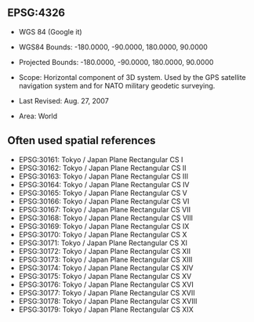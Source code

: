 ## EPSG:4326* WGS 84 (Google it)* WGS84 Bounds: -180.0000, -90.0000, 180.0000, 90.0000* Projected Bounds: -180.0000, -90.0000, 180.0000, 90.0000* Scope: Horizontal component of 3D system. Used by the GPS satellite navigation system and for NATO military geodetic surveying.* Last Revised: Aug. 27, 2007* Area: World## Often used spatial references* EPSG:30161: Tokyo / Japan Plane Rectangular CS I* EPSG:30162: Tokyo / Japan Plane Rectangular CS II* EPSG:30163: Tokyo / Japan Plane Rectangular CS III* EPSG:30164: Tokyo / Japan Plane Rectangular CS IV* EPSG:30165: Tokyo / Japan Plane Rectangular CS V* EPSG:30166: Tokyo / Japan Plane Rectangular CS VI* EPSG:30167: Tokyo / Japan Plane Rectangular CS VII* EPSG:30168: Tokyo / Japan Plane Rectangular CS VIII* EPSG:30169: Tokyo / Japan Plane Rectangular CS IX* EPSG:30170: Tokyo / Japan Plane Rectangular CS X* EPSG:30171: Tokyo / Japan Plane Rectangular CS XI* EPSG:30172: Tokyo / Japan Plane Rectangular CS XII* EPSG:30173: Tokyo / Japan Plane Rectangular CS XIII* EPSG:30174: Tokyo / Japan Plane Rectangular CS XIV* EPSG:30175: Tokyo / Japan Plane Rectangular CS XV* EPSG:30176: Tokyo / Japan Plane Rectangular CS XVI* EPSG:30177: Tokyo / Japan Plane Rectangular CS XVII* EPSG:30178: Tokyo / Japan Plane Rectangular CS XVIII* EPSG:30179: Tokyo / Japan Plane Rectangular CS XIX